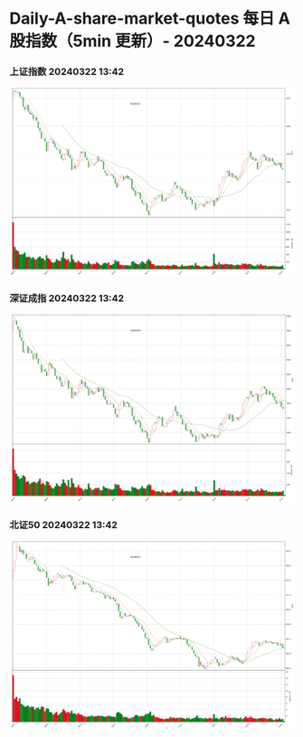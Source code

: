 
# Daily-A-share-market-quotes 每日 A 股指数（5min 更新）- 20240322

### 上证指数 20240322 13:42
![](./fig/2024/3/20240322-sh000001.png)

### 深证成指 20240322 13:42
![](./fig/2024/3/20240322-sz399001.png)

### 北证50 20240322 13:42
![](./fig/2024/3/20240322-bj899050.png)
